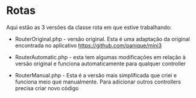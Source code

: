 # Rotas

Aqui estão as 3 versões da classe rota em que estive trabalhando:

- RouterOriginal.php - versão original. Esta é uma adaptação da original encontrada no aplicativo https://github.com/panique/mini3

- RouterAutomatic.php - esta tem algumas modificações em relação à versão original e  funciona automaticamente para qualquer controller

- RouterManual.php - Esta é a versão mais simplificada que criei e funciona meio que manualmente. Para adicionar outros controllers precisa criar novo código


